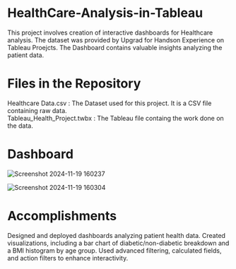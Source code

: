 # HealthCare-Analysis-in-Tableau
This project involves creation of interactive dashboards for Healthcare analysis. The dataset was provided by Upgrad for Handson Experience on Tableau Proejcts. The Dashboard contains valuable insights analyzing the patient data.

# Files in the Repository 
Healthcare Data.csv : The Dataset used for this project. It is a CSV file containing raw data.  
Tableau_Health_Project.twbx : The Tableau file containg the work done on the data.

# Dashboard
![Screenshot 2024-11-19 160237](https://github.com/user-attachments/assets/dc29f045-5f8f-4d64-9b3e-599f196bf84b)

![Screenshot 2024-11-19 160304](https://github.com/user-attachments/assets/210e690e-d309-4aa0-8d74-dc53c601dbfb)

# Accomplishments
Designed and deployed dashboards analyzing patient health data. Created visualizations, including a bar chart of diabetic/non-diabetic breakdown and a BMI histogram by age group. Used advanced filtering, calculated fields, and action filters to enhance interactivity.
